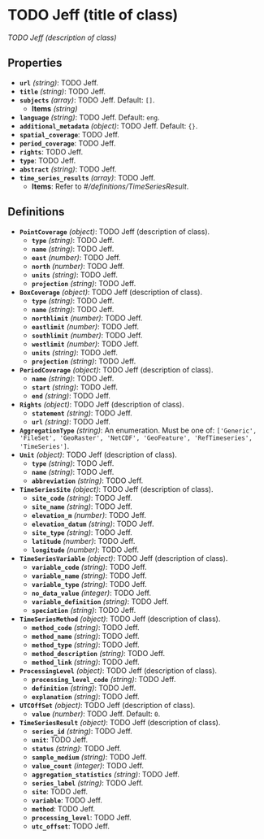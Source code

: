 # TODO Jeff (title of class)

*TODO Jeff (description of class)*

## Properties

- **`url`** *(string)*: TODO Jeff.
- **`title`** *(string)*: TODO Jeff.
- **`subjects`** *(array)*: TODO Jeff. Default: `[]`.
    - **Items** *(string)*
- **`language`** *(string)*: TODO Jeff. Default: `eng`.
- **`additional_metadata`** *(object)*: TODO Jeff. Default: `{}`.
- **`spatial_coverage`**: TODO Jeff.
- **`period_coverage`**: TODO Jeff.
- **`rights`**: TODO Jeff.
- **`type`**: TODO Jeff.
- **`abstract`** *(string)*: TODO Jeff.
- **`time_series_results`** *(array)*: TODO Jeff.
    - **Items**: Refer to *#/definitions/TimeSeriesResult*.
## Definitions

- **`PointCoverage`** *(object)*: TODO Jeff (description of class).
    - **`type`** *(string)*: TODO Jeff.
    - **`name`** *(string)*: TODO Jeff.
    - **`east`** *(number)*: TODO Jeff.
    - **`north`** *(number)*: TODO Jeff.
    - **`units`** *(string)*: TODO Jeff.
    - **`projection`** *(string)*: TODO Jeff.
- **`BoxCoverage`** *(object)*: TODO Jeff (description of class).
    - **`type`** *(string)*: TODO Jeff.
    - **`name`** *(string)*: TODO Jeff.
    - **`northlimit`** *(number)*: TODO Jeff.
    - **`eastlimit`** *(number)*: TODO Jeff.
    - **`southlimit`** *(number)*: TODO Jeff.
    - **`westlimit`** *(number)*: TODO Jeff.
    - **`units`** *(string)*: TODO Jeff.
    - **`projection`** *(string)*: TODO Jeff.
- **`PeriodCoverage`** *(object)*: TODO Jeff (description of class).
    - **`name`** *(string)*: TODO Jeff.
    - **`start`** *(string)*: TODO Jeff.
    - **`end`** *(string)*: TODO Jeff.
- **`Rights`** *(object)*: TODO Jeff (description of class).
    - **`statement`** *(string)*: TODO Jeff.
    - **`url`** *(string)*: TODO Jeff.
- **`AggregationType`** *(string)*: An enumeration. Must be one of: `['Generic', 'FileSet', 'GeoRaster', 'NetCDF', 'GeoFeature', 'RefTimeseries', 'TimeSeries']`.
- **`Unit`** *(object)*: TODO Jeff (description of class).
    - **`type`** *(string)*: TODO Jeff.
    - **`name`** *(string)*: TODO Jeff.
    - **`abbreviation`** *(string)*: TODO Jeff.
- **`TimeSeriesSite`** *(object)*: TODO Jeff (description of class).
    - **`site_code`** *(string)*: TODO Jeff.
    - **`site_name`** *(string)*: TODO Jeff.
    - **`elevation_m`** *(number)*: TODO Jeff.
    - **`elevation_datum`** *(string)*: TODO Jeff.
    - **`site_type`** *(string)*: TODO Jeff.
    - **`latitude`** *(number)*: TODO Jeff.
    - **`longitude`** *(number)*: TODO Jeff.
- **`TimeSeriesVariable`** *(object)*: TODO Jeff (description of class).
    - **`variable_code`** *(string)*: TODO Jeff.
    - **`variable_name`** *(string)*: TODO Jeff.
    - **`variable_type`** *(string)*: TODO Jeff.
    - **`no_data_value`** *(integer)*: TODO Jeff.
    - **`variable_definition`** *(string)*: TODO Jeff.
    - **`speciation`** *(string)*: TODO Jeff.
- **`TimeSeriesMethod`** *(object)*: TODO Jeff (description of class).
    - **`method_code`** *(string)*: TODO Jeff.
    - **`method_name`** *(string)*: TODO Jeff.
    - **`method_type`** *(string)*: TODO Jeff.
    - **`method_description`** *(string)*: TODO Jeff.
    - **`method_link`** *(string)*: TODO Jeff.
- **`ProcessingLevel`** *(object)*: TODO Jeff (description of class).
    - **`processing_level_code`** *(string)*: TODO Jeff.
    - **`definition`** *(string)*: TODO Jeff.
    - **`explanation`** *(string)*: TODO Jeff.
- **`UTCOffSet`** *(object)*: TODO Jeff (description of class).
    - **`value`** *(number)*: TODO Jeff. Default: `0`.
- **`TimeSeriesResult`** *(object)*: TODO Jeff (description of class).
    - **`series_id`** *(string)*: TODO Jeff.
    - **`unit`**: TODO Jeff.
    - **`status`** *(string)*: TODO Jeff.
    - **`sample_medium`** *(string)*: TODO Jeff.
    - **`value_count`** *(integer)*: TODO Jeff.
    - **`aggregation_statistics`** *(string)*: TODO Jeff.
    - **`series_label`** *(string)*: TODO Jeff.
    - **`site`**: TODO Jeff.
    - **`variable`**: TODO Jeff.
    - **`method`**: TODO Jeff.
    - **`processing_level`**: TODO Jeff.
    - **`utc_offset`**: TODO Jeff.
